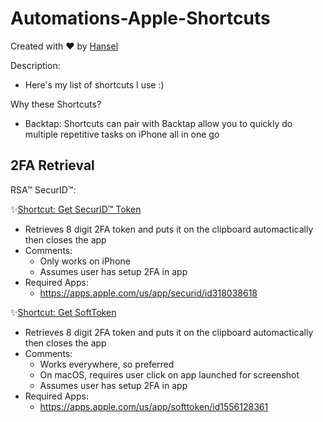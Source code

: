 # Automations-Apple-Shortcuts

Created with ❤️ by [Hansel](hansel.run)

Description:
- Here's my list of shortcuts I use :)

Why these Shortcuts?
- Backtap: Shortcuts can pair with Backtap allow you to quickly do multiple repetitive tasks on iPhone all in one go

## 2FA Retrieval

RSA™ SecurID™:

✨[Shortcut: Get SecurID™ Token](https://www.icloud.com/shortcuts/8a8df52d0e934ee4bd6a30270dca4579)
- Retrieves 8 digit 2FA token and puts it on the clipboard automactically then closes the app
- Comments:
  - Only works on iPhone
  - Assumes user has setup 2FA in app
- Required Apps:
  - https://apps.apple.com/us/app/securid/id318038618

✨[Shortcut: Get SoftToken](https://www.icloud.com/shortcuts/c1e21a55fcf84f6fa87aa8604ba4b9c1)
- Retrieves 8 digit 2FA token and puts it on the clipboard automactically then closes the app
- Comments:
  - Works everywhere, so preferred
  - On macOS, requires user click on app launched for screenshot
  - Assumes user has setup 2FA in app
- Required Apps: 
  - https://apps.apple.com/us/app/softtoken/id1556128361
